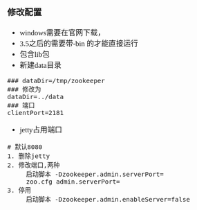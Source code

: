 <span  style="font-family: Simsun,serif; font-size: 17px; ">

### 修改配置

- windows需要在官网下载，
- 3.5之后的需要带-bin 的才能直接运行
- 包含lib包
- 新建data目录

~~~
### dataDir=/tmp/zookeeper
### 修改为
dataDir=../data
### 端口
clientPort=2181
~~~

- jetty占用端口

~~~
# 默认8080
1. 删除jetty
2. 修改端口,两种
     启动脚本 -Dzookeeper.admin.serverPort=
     zoo.cfg admin.serverPort=
3. 停用
     启动脚本 -Dzookeeper.admin.enableServer=false
~~~

</span>